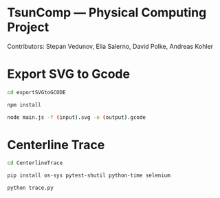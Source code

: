 # TsunComp — Physical Computing Project
Contributors: Stepan Vedunov, Elia Salerno, David Polke, Andreas Kohler

# Export SVG to Gcode
```bash
cd exportSVGtoGCODE
```

```bash
npm install
```

```bash
node main.js -f (input).svg -o (output).gcode
```


# Centerline Trace
```bash
cd CenterlineTrace
```

```bash
pip install os-sys pytest-shutil python-time selenium
```

```bash
python trace.py
```
